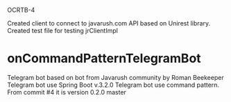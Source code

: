 OCRTB-4

Created client to connect to javarush.com API based on Unirest library.
Created test file for testing jrClientImpl

# onCommandPatternTelegramBot
Telegram bot based on bot from Javarush community by Roman Beekeeper
Telegram bot use Spring Boot v.3.2.0
Telegram bot use command pattern.
From commit #4 it is version 0.2.0
master
